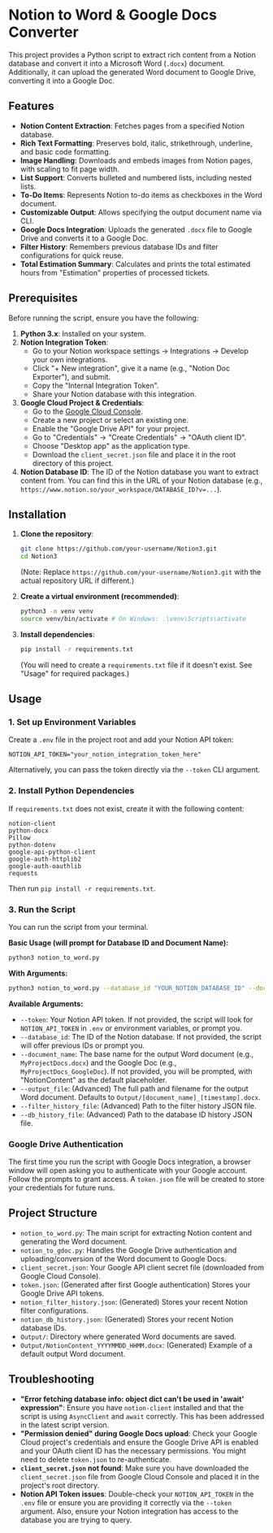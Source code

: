 # Notion to Word & Google Docs Converter

This project provides a Python script to extract rich content from a Notion database and convert it into a Microsoft Word (`.docx`) document. Additionally, it can upload the generated Word document to Google Drive, converting it into a Google Doc.

## Features

*   **Notion Content Extraction**: Fetches pages from a specified Notion database.
*   **Rich Text Formatting**: Preserves bold, italic, strikethrough, underline, and basic code formatting.
*   **Image Handling**: Downloads and embeds images from Notion pages, with scaling to fit page width.
*   **List Support**: Converts bulleted and numbered lists, including nested lists.
*   **To-Do Items**: Represents Notion to-do items as checkboxes in the Word document.
*   **Customizable Output**: Allows specifying the output document name via CLI.
*   **Google Docs Integration**: Uploads the generated `.docx` file to Google Drive and converts it to a Google Doc.
*   **Filter History**: Remembers previous database IDs and filter configurations for quick reuse.
*   **Total Estimation Summary**: Calculates and prints the total estimated hours from "Estimation" properties of processed tickets.

## Prerequisites

Before running the script, ensure you have the following:

1.  **Python 3.x**: Installed on your system.
2.  **Notion Integration Token**:
    *   Go to your Notion workspace settings -> Integrations -> Develop your own integrations.
    *   Click "+ New integration", give it a name (e.g., "Notion Doc Exporter"), and submit.
    *   Copy the "Internal Integration Token".
    *   Share your Notion database with this integration.
3.  **Google Cloud Project & Credentials**:
    *   Go to the [Google Cloud Console](https://console.cloud.google.com/).
    *   Create a new project or select an existing one.
    *   Enable the "Google Drive API" for your project.
    *   Go to "Credentials" -> "Create Credentials" -> "OAuth client ID".
    *   Choose "Desktop app" as the application type.
    *   Download the `client_secret.json` file and place it in the root directory of this project.
4.  **Notion Database ID**: The ID of the Notion database you want to extract content from. You can find this in the URL of your Notion database (e.g., `https://www.notion.so/your_workspace/DATABASE_ID?v=...`).

## Installation

1.  **Clone the repository**:
    ```bash
    git clone https://github.com/your-username/Notion3.git
    cd Notion3
    ```
    (Note: Replace `https://github.com/your-username/Notion3.git` with the actual repository URL if different.)

2.  **Create a virtual environment (recommended)**:
    ```bash
    python3 -m venv venv
    source venv/bin/activate # On Windows: .\venv\Scripts\activate
    ```

3.  **Install dependencies**:
    ```bash
    pip install -r requirements.txt
    ```
    (You will need to create a `requirements.txt` file if it doesn't exist. See "Usage" for required packages.)

## Usage

### 1. Set up Environment Variables

Create a `.env` file in the project root and add your Notion API token:

```
NOTION_API_TOKEN="your_notion_integration_token_here"
```

Alternatively, you can pass the token directly via the `--token` CLI argument.

### 2. Install Python Dependencies

If `requirements.txt` does not exist, create it with the following content:

```
notion-client
python-docx
Pillow
python-dotenv
google-api-python-client
google-auth-httplib2
google-auth-oauthlib
requests
```
Then run `pip install -r requirements.txt`.

### 3. Run the Script

You can run the script from your terminal.

**Basic Usage (will prompt for Database ID and Document Name):**

```bash
python3 notion_to_word.py
```

**With Arguments:**

```bash
python3 notion_to_word.py --database_id "YOUR_NOTION_DATABASE_ID" --document_name "MyProjectDocs"
```

**Available Arguments:**

*   `--token`: Your Notion API token. If not provided, the script will look for `NOTION_API_TOKEN` in `.env` or environment variables, or prompt you.
*   `--database_id`: The ID of the Notion database. If not provided, the script will offer previous IDs or prompt you.
*   `--document_name`: The base name for the output Word document (e.g., `MyProjectDocs.docx`) and the Google Doc (e.g., `MyProjectDocs_GoogleDoc`). If not provided, you will be prompted, with "NotionContent" as the default placeholder.
*   `--output_file`: (Advanced) The full path and filename for the output Word document. Defaults to `Output/[document_name]_[timestamp].docx`.
*   `--filter_history_file`: (Advanced) Path to the filter history JSON file.
*   `--db_history_file`: (Advanced) Path to the database ID history JSON file.

### Google Drive Authentication

The first time you run the script with Google Docs integration, a browser window will open asking you to authenticate with your Google account. Follow the prompts to grant access. A `token.json` file will be created to store your credentials for future runs.

## Project Structure

*   `notion_to_word.py`: The main script for extracting Notion content and generating the Word document.
*   `notion_to_gdoc.py`: Handles the Google Drive authentication and uploading/conversion of the Word document to Google Docs.
*   `client_secret.json`: Your Google API client secret file (downloaded from Google Cloud Console).
*   `token.json`: (Generated after first Google authentication) Stores your Google Drive API tokens.
*   `notion_filter_history.json`: (Generated) Stores your recent Notion filter configurations.
*   `notion_db_history.json`: (Generated) Stores your recent Notion database IDs.
*   `Output/`: Directory where generated Word documents are saved.
*   `Output/NotionContent_YYYYMMDD_HHMM.docx`: (Generated) Example of a default output Word document.

## Troubleshooting

*   **"Error fetching database info: object dict can't be used in 'await' expression"**: Ensure you have `notion-client` installed and that the script is using `AsyncClient` and `await` correctly. This has been addressed in the latest script version.
*   **"Permission denied" during Google Docs upload**: Check your Google Cloud project's credentials and ensure the Google Drive API is enabled and your OAuth client ID has the necessary permissions. You might need to delete `token.json` to re-authenticate.
*   **`client_secret.json` not found**: Make sure you have downloaded the `client_secret.json` file from Google Cloud Console and placed it in the project's root directory.
*   **Notion API Token issues**: Double-check your `NOTION_API_TOKEN` in the `.env` file or ensure you are providing it correctly via the `--token` argument. Also, ensure your Notion integration has access to the database you are trying to query.
